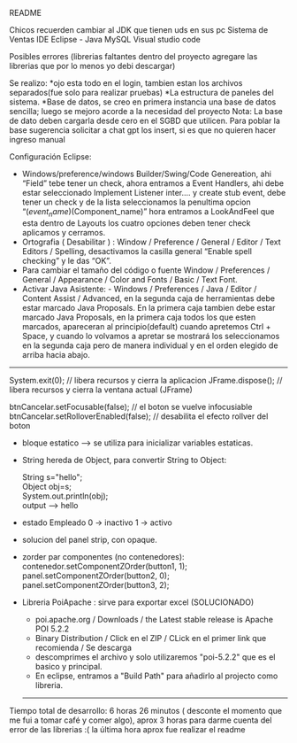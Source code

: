 README

Chicos recuerden cambiar al JDK que tienen uds en sus pc 
Sistema de Ventas
IDE Eclipse - Java 
MySQL
Visual studio code

Posibles errores (librerias faltantes dentro del proyecto agregare las librerias
que por lo menos yo debi descargar)

Se realizo:
*ojo esta todo en el login, tambien estan los archivos separados(fue solo para realizar pruebas)
*La estructura de paneles del sistema.
*Base de datos, se creo en primera instancia una base de datos sencilla;
luego se mejoro acorde a la necesidad del proyecto
  Nota: La base de dato deben cargarla desde cero en el SGBD que utilicen.
  Para poblar la base sugerencia solicitar a chat gpt los insert, si es que no quieren hacer ingreso manual
 
 Configuración Eclipse:
- Windows/preference/windows Builder/Swing/Code Genereation, ahi “Field” tebe tener un check, 
	ahora entramos a Event Handlers, ahi debe estar seleccionado Implement Listener inter.... 
	y create stub event, debe tener un check y de la lista seleccionamos la penultima opcion 
	“$(event_name)$(Component_name)” hora entramos a LookAndFeel que esta dentro de Layouts 
	los cuatro opciones deben tener check aplicamos y cerramos.
- Ortografia ( Desabilitar ) : Window / Preference / General / Editor / Text Editors / Spelling, 
	desactivamos la casilla general “Enable spell checking” y le das “OK”.
- Para cambiar el tamaño del código o fuente Window / Preferences / General / Appearance / 
	Color and Fonts / Basic / Text Font.
- Activar Java Asistente: - Windows / Preferences / Java / Editor / Content Assist / Advanced, 
	en la segunda caja de herramientas debe estar marcado Java Proposals.
	En la primera caja tambien debe estar marcado Java Proposals, en la primera caja todos 
	los que esten marcados, apareceran al principio(default) cuando apretemos Ctrl + Space, y 
	cuando lo volvamos a apretar se mostrará los seleccionamos en la segunda caja pero de manera individual y en 
	el orden elegido de arriba hacia abajo.
--------------------------------------------------------------------------
System.exit(0); // libera recursos y cierra la aplicacion
JFrame.dispose(); // libera recursos y cierra la ventana actual (JFrame)

btnCancelar.setFocusable(false); // el boton se vuelve infocusiable
btnCancelar.setRolloverEnabled(false); // desabilita el efecto rollver del boton


- bloque estatico --> se utiliza para inicializar variables estaticas.

- String hereda de Object, para convertir String to Object:

	String s="hello";  
	Object obj=s;  
	System.out.println(obj);  
	output --> hello

- estado Empleado 
	0 -> inactivo
	1 -> activo

- solucion del panel strip, con opaque.

- zorder par componentes (no contenedores):
        contenedor.setComponentZOrder(button1, 1);
        panel.setComponentZOrder(button2, 0);
        panel.setComponentZOrder(button3, 2);

- Libreria PoiApache : sirve para exportar excel (SOLUCIONADO)
	- poi.apache.org / Downloads / the Latest stable release is Apache POI 5.2.2
	- Binary Distribution / Click en el ZIP / CLick en el primer link que recomienda / Se descarga
	- descomprimes el archivo y solo utilizaremos "poi-5.2.2" que es el basico y principal.
	- En eclipse, entramos a "Build Path" para añadirlo al projecto como libreria.
	------------------------------------------------------------------
	
 
 
 Tiempo total de desarrollo: 6 horas 26 minutos ( desconte el momento que 
 me fui a tomar café y comer algo), aprox 3 horas para darme cuenta del 
 error de las librerias :(
 la última hora aprox fue realizar el readme

